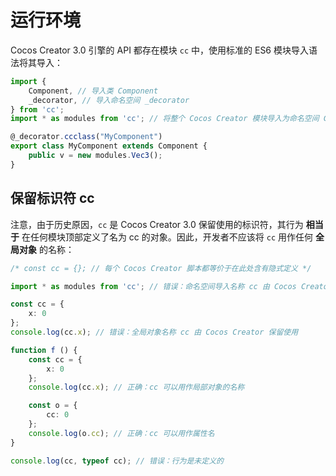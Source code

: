 # 运行环境

Cocos Creator 3.0 引擎的 API 都存在模块 `cc` 中，使用标准的 ES6 模块导入语法将其导入：

```ts
import {
    Component, // 导入类 Component
    _decorator, // 导入命名空间 _decorator
} from 'cc';
import * as modules from 'cc'; // 将整个 Cocos Creator 模块导入为命名空间 Cocos Creator

@_decorator.ccclass("MyComponent")
export class MyComponent extends Component {
    public v = new modules.Vec3();
}
```

## 保留标识符 cc

注意，由于历史原因，`cc` 是 Cocos Creator 3.0 保留使用的标识符，其行为 **相当于** 在任何模块顶部定义了名为 cc 的对象。因此，开发者不应该将 `cc` 用作任何 **全局对象** 的名称：

```ts
/* const cc = {}; // 每个 Cocos Creator 脚本都等价于在此处含有隐式定义 */

import * as modules from 'cc'; // 错误：命名空间导入名称 cc 由 Cocos Creator 保留使用

const cc = {
    x: 0
};
console.log(cc.x); // 错误：全局对象名称 cc 由 Cocos Creator 保留使用

function f () {
    const cc = {
        x: 0
    };
    console.log(cc.x); // 正确：cc 可以用作局部对象的名称

    const o = {
        cc: 0
    };
    console.log(o.cc); // 正确：cc 可以用作属性名
}

console.log(cc, typeof cc); // 错误：行为是未定义的
```

